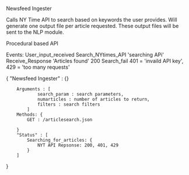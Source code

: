 Newsfeed Ingester

Calls NY Time API to search based on keywords the user provides.
Will generate one output file per article requested.
These output files will be sent to the NLP module.

Procedural based API

Events:
    User_input_received
    Search_NYtimes_API 'searching APi'
    Receive_Response 'Articles found' 200
    Search_fail 401 = 'invaild API key', 429 = 'too many requests'

{
    "Newsfeed Ingester" : {}

        Arguments : [
                search_param : search parameters,
                numarticles : number of articles to return,
                filters : search filters
            ]
        Methods: {
            GET : /articlesearch.json

        }
        "Status" : [
            Searching_for_articles: {
                NYT API Repsonse: 200, 401, 429
            }
        ]
}
